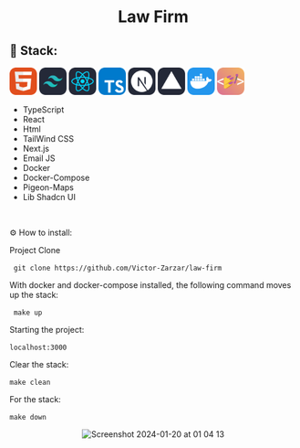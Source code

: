 <h1 align="center" id="header">
 Law Firm 
</h1>

<h2 id="stack">
🤖 Stack:
</h2>
<p>
<img src="https://github.com/tandpfun/skill-icons/blob/main/icons/HTML.svg" width="48" title="Html"> <img src="https://github.com/tandpfun/skill-icons/blob/main/icons/TailwindCSS-Dark.svg" width="48" title="TailWindCss">
<img src="https://github.com/tandpfun/skill-icons/blob/main/icons/React-Dark.svg" width="48" title="React.Js">  <img src="https://github.com/tandpfun/skill-icons/blob/main/icons/TypeScript.svg" width="48" title="TypeScript">
<img src="https://github.com/tandpfun/skill-icons/blob/main/icons/NextJS-Dark.svg" width="48" title="Next.Js">  <img src="https://github.com/tandpfun/skill-icons/blob/main/icons/Vercel-Dark.svg" width="48"  title="Vercel"> 
<img src="https://github.com/tandpfun/skill-icons/blob/main/icons/Docker.svg" width="48" title="Docker">  <img src="https://github.com/tandpfun/skill-icons/blob/main/icons/StyledComponents.svg" width="48" title="Styled Components">  
</p>

- TypeScript
- React
- Html
- TailWind CSS
- Next.js
- Email JS
- Docker
- Docker-Compose
- Pigeon-Maps
- Lib Shadcn UI
  
<br />

⚙️ How to install:

Project Clone

     git clone https://github.com/Victor-Zarzar/law-firm

With docker and docker-compose installed, the following command moves up the stack:

     make up

Starting the project:

    localhost:3000

Clear the stack:

    make clean

For the stack:
   
    make down

<p align="center">
  <img src="https://github.com/Victor-Zarzar/law-firm/assets/114430780/d3907146-b487-4759-b8bd-78ed06872a68" width="1000" height="500" alt="Screenshot 2024-01-20 at 01 04 13">
</p>


